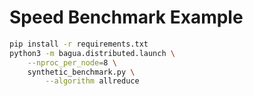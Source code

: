 # Speed Benchmark Example

```bash
pip install -r requirements.txt
python3 -m bagua.distributed.launch \
    --nproc_per_node=8 \
    synthetic_benchmark.py \
        --algorithm allreduce
```

